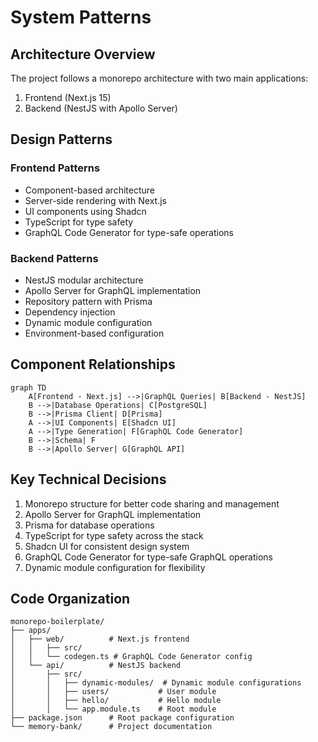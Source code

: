 # System Patterns

## Architecture Overview
The project follows a monorepo architecture with two main applications:
1. Frontend (Next.js 15)
2. Backend (NestJS with Apollo Server)

## Design Patterns

### Frontend Patterns
- Component-based architecture
- Server-side rendering with Next.js
- UI components using Shadcn
- TypeScript for type safety
- GraphQL Code Generator for type-safe operations

### Backend Patterns
- NestJS modular architecture
- Apollo Server for GraphQL implementation
- Repository pattern with Prisma
- Dependency injection
- Dynamic module configuration
- Environment-based configuration

## Component Relationships
```mermaid
graph TD
    A[Frontend - Next.js] -->|GraphQL Queries| B[Backend - NestJS]
    B -->|Database Operations| C[PostgreSQL]
    B -->|Prisma Client| D[Prisma]
    A -->|UI Components| E[Shadcn UI]
    A -->|Type Generation| F[GraphQL Code Generator]
    B -->|Schema| F
    B -->|Apollo Server| G[GraphQL API]
```

## Key Technical Decisions
1. Monorepo structure for better code sharing and management
2. Apollo Server for GraphQL implementation
3. Prisma for database operations
4. TypeScript for type safety across the stack
5. Shadcn UI for consistent design system
6. GraphQL Code Generator for type-safe GraphQL operations
7. Dynamic module configuration for flexibility

## Code Organization
```
monorepo-boilerplate/
├── apps/
│   ├── web/          # Next.js frontend
│   │   ├── src/
│   │   └── codegen.ts # GraphQL Code Generator config
│   └── api/          # NestJS backend
│       ├── src/
│       │   ├── dynamic-modules/  # Dynamic module configurations
│       │   ├── users/           # User module
│       │   ├── hello/           # Hello module
│       │   └── app.module.ts    # Root module
├── package.json      # Root package configuration
└── memory-bank/      # Project documentation
``` 